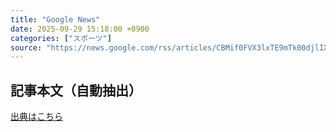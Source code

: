 ```yaml
---
title: "Google News"
date: 2025-09-29 15:18:00 +0900
categories: ["スポーツ"]
source: "https://news.google.com/rss/articles/CBMif0FVX3lxTE9mTk00djlIX0UtWDZBYkNmbUFpQ1p3ai0yTDJWUVh1cUs3Tmd6NF9SRFhsUlZJamNlNFlkb1JuczdZSkNkcnJZODR6R1MzMXpWS25SMU9YSl9Ed2twbUU2NmtFUE1Gc2xLR0lhdFhzR2tNQk5vWDJMMm5YNE5yckk?oc=5"
---
```


## 記事本文（自動抽出）
<body class="y0K44d EA71Tc" id="readabilityBody"></body>

[出典はこちら](https://news.google.com/rss/articles/CBMif0FVX3lxTE9mTk00djlIX0UtWDZBYkNmbUFpQ1p3ai0yTDJWUVh1cUs3Tmd6NF9SRFhsUlZJamNlNFlkb1JuczdZSkNkcnJZODR6R1MzMXpWS25SMU9YSl9Ed2twbUU2NmtFUE1Gc2xLR0lhdFhzR2tNQk5vWDJMMm5YNE5yckk?oc=5)
